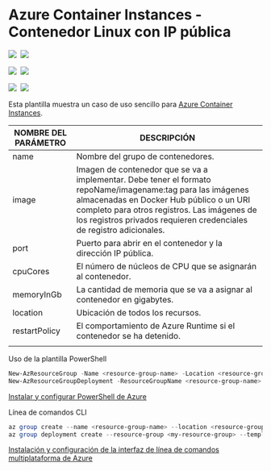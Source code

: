 # Azure Container Instances - Contenedor Linux con IP pública

<IMG SRC="https://azurequickstartsservice.blob.core.windows.net/badges/101-aci-linuxcontainer-public-ip/PublicLastTestDate.svg" />&nbsp;
<IMG SRC="https://azurequickstartsservice.blob.core.windows.net/badges/101-aci-linuxcontainer-public-ip/PublicDeployment.svg" />&nbsp;

<IMG SRC="https://azurequickstartsservice.blob.core.windows.net/badges/101-aci-linuxcontainer-public-ip/FairfaxLastTestDate.svg" />&nbsp;
<IMG SRC="https://azurequickstartsservice.blob.core.windows.net/badges/101-aci-linuxcontainer-public-ip/FairfaxDeployment.svg" />&nbsp;

<IMG SRC="https://azurequickstartsservice.blob.core.windows.net/badges/101-aci-linuxcontainer-public-ip/BestPracticeResult.svg" />&nbsp;
<IMG SRC="https://azurequickstartsservice.blob.core.windows.net/badges/101-aci-linuxcontainer-public-ip/CredScanResult.svg" />&nbsp;

Esta plantilla muestra un caso de uso sencillo para [Azure Container Instances](https://docs.microsoft.com/es-es/azure/container-instances/).



| NOMBRE DEL PARÁMETRO | DESCRIPCIÓN |
|  -- | -- |
| name | Nombre del grupo de contenedores.|
| image | Imagen de contenedor que se va a implementar. Debe tener el formato repoName/imagename:tag para las imágenes almacenadas en Docker Hub público o un URI completo para otros registros. Las imágenes de los registros privados requieren credenciales de registro adicionales. |
| port | Puerto para abrir en el contenedor y la dirección IP pública.|
| cpuCores | El número de núcleos de CPU que se asignarán al contenedor. |
| memoryInGb | La cantidad de memoria que se va a asignar al contenedor en gigabytes. |
| location | Ubicación de todos los recursos. |
| restartPolicy| El comportamiento de Azure Runtime si el contenedor se ha detenido. |
| | |


Uso de la plantilla
PowerShell

```PowerShell
New-AzResourceGroup -Name <resource-group-name> -Location <resource-group-location> #use this command when you need to create a new resource group for your deployment
New-AzResourceGroupDeployment -ResourceGroupName <resource-group-name> -TemplateUri https://raw.githubusercontent.com/CSA-DanielVillamizar/Crehana-Proyecto/master/Recursos/aci-linuxcontainer-public-ip/azuredeploy.json
```

[Instalar y configurar PowerShell de Azure](https://docs.microsoft.com/es-mx/powershell/azure/?view=azps-3.8.0)

Línea de comandos CLI

```PowerShell
az group create --name <resource-group-name> --location <resource-group-location> #use this command when you need to create a new resource group for your deployment
az group deployment create --resource-group <my-resource-group> --template-uri https://raw.githubusercontent.com/CSA-DanielVillamizar/Crehana-Proyecto/master/Recursos/aci-linuxcontainer-public-ip/azuredeploy.json
```

[Instalación y configuración de la interfaz de línea de comandos multiplataforma de Azure](https://docs.microsoft.com/es-mx/cli/azure/install-azure-cli)

